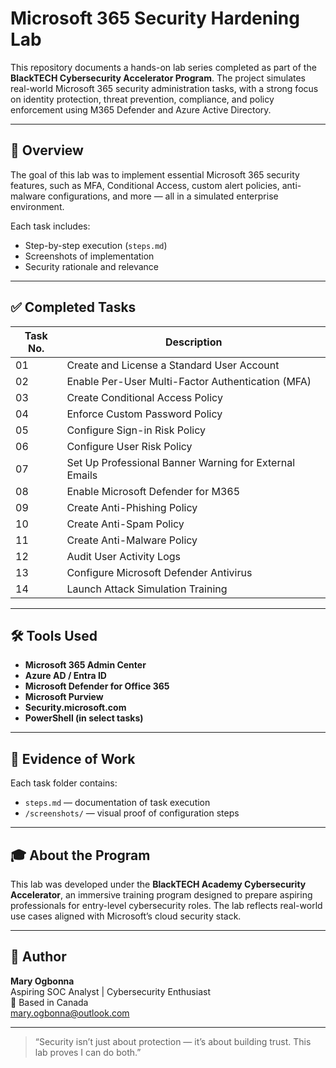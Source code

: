 # Microsoft 365 Security Hardening Lab

This repository documents a hands-on lab series completed as part of the **BlackTECH Cybersecurity Accelerator Program**. The project simulates real-world Microsoft 365 security administration tasks, with a strong focus on identity protection, threat prevention, compliance, and policy enforcement using M365 Defender and Azure Active Directory.

---

## 🧩 Overview

The goal of this lab was to implement essential Microsoft 365 security features, such as MFA, Conditional Access, custom alert policies, anti-malware configurations, and more — all in a simulated enterprise environment.

Each task includes:
- Step-by-step execution (`steps.md`)
- Screenshots of implementation
- Security rationale and relevance

---

## ✅ Completed Tasks

| Task No. | Description |
|---------|-------------|
| 01 | Create and License a Standard User Account |
| 02 | Enable Per-User Multi-Factor Authentication (MFA) |
| 03 | Create Conditional Access Policy |
| 04 | Enforce Custom Password Policy |
| 05 | Configure Sign-in Risk Policy |
| 06 | Configure User Risk Policy |
| 07 | Set Up Professional Banner Warning for External Emails |
| 08 | Enable Microsoft Defender for M365 |
| 09 | Create Anti-Phishing Policy |
| 10 | Create Anti-Spam Policy |
| 11 | Create Anti-Malware Policy |
| 12 | Audit User Activity Logs |
| 13 | Configure Microsoft Defender Antivirus |
| 14 | Launch Attack Simulation Training |

---

## 🛠️ Tools Used

- **Microsoft 365 Admin Center**
- **Azure AD / Entra ID**
- **Microsoft Defender for Office 365**
- **Microsoft Purview**
- **Security.microsoft.com**
- **PowerShell (in select tasks)**

---

## 📸 Evidence of Work

Each task folder contains:
- `steps.md` — documentation of task execution
- `/screenshots/` — visual proof of configuration steps

---

## 🎓 About the Program

This lab was developed under the **BlackTECH Academy Cybersecurity Accelerator**, an immersive training program designed to prepare aspiring professionals for entry-level cybersecurity roles. The lab reflects real-world use cases aligned with Microsoft’s cloud security stack.

---

## 💼 Author

**Mary Ogbonna**  
Aspiring SOC Analyst | Cybersecurity Enthusiast  
📍 Based in Canada  
mary.ogbonna@outlook.com

---

> “Security isn’t just about protection — it’s about building trust. This lab proves I can do both.”
